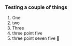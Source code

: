 ### Testing a couple of things
1. One 
2. two
3. Three
  1. three point five
  2. three point seven five
🏡
